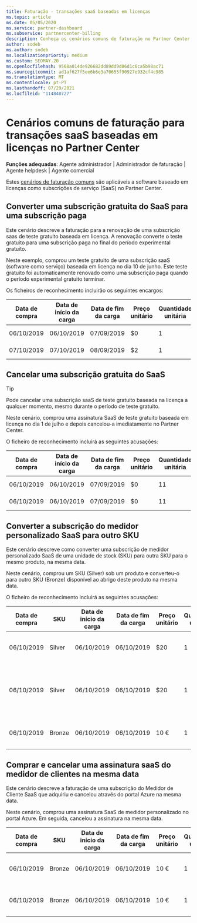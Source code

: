 ```yaml
---
title: Faturação - transações saaS baseadas em licenças
ms.topic: article
ms.date: 05/05/2020
ms.service: partner-dashboard
ms.subservice: partnercenter-billing
description: Conheça os cenários comuns de faturação no Partner Center para transações baseadas em licenças, software-as-a-service (SaaS).
author: sodeb
ms.author: sodeb
ms.localizationpriority: medium
ms.custom: SEOMAY.20
ms.openlocfilehash: 9568a014de926682dd89dd9d06d1c6ca5b98ac71
ms.sourcegitcommit: ad1af627f5ee6b6e3a70655f90927e932cf4c985
ms.translationtype: MT
ms.contentlocale: pt-PT
ms.lasthandoff: 07/29/2021
ms.locfileid: "114840727"
---
```

# <a name="common-billing-scenarios-for-license-based-saas-transactions-in-partner-center"></a>Cenários comuns de faturação para transações saaS baseadas em licenças no Partner Center

**Funções adequadas**: Agente administrador | Administrador de faturação | Agente helpdesk | Agente comercial


Estes [cenários de faturação comuns](common-billing-scenarios.md) são aplicáveis a software baseado em licenças como subscrições de serviço (SaaS) no Partner Center.

## <a name="convert-a-free-trial-saas-subscription-to-a-paid-subscription"></a>Converter uma subscrição gratuita do SaaS para uma subscrição paga

Este cenário descreve a faturação para a renovação de uma subscrição saas de teste gratuito baseada em licença. A renovação converte o teste gratuito para uma subscrição paga no final do período experimental gratuito.

Neste exemplo, comprou um teste gratuito de uma subscrição saaS (software como serviço) baseada em licença no dia 10 de junho. Este teste gratuito foi automaticamente renovado como uma subscrição paga quando o período experimental gratuito terminar.

Os ficheiros de reconhecimento incluirão os seguintes encargos:

| Data de compra | Data de início da carga | Data de fim da carga | Preço unitário | Quantidade unitária | Montante total | Tipo de custo | Descrição da subscrição |
| ------------- | ----------------- | --------------- | ---------- | ------------- | ------------ | ----------- | ----------------- |
| 06/10/2019 | 06/10/2019 | 07/09/2019 | $0 | 1 | $0 | Novo | Avaliação gratuita |
| 07/10/2019 | 07/10/2019 | 08/09/2019 | $2 | 1 | $2 | Renovar | Subscrição paga |

## <a name="cancel-a-free-trial-saas-subscription"></a>Cancelar uma subscrição gratuita do SaaS

> [!TIP]
> Pode cancelar uma subscrição saaS de teste gratuito baseada na licença a qualquer momento, mesmo durante o período de teste gratuito.

Neste cenário, comprou uma assinatura SaaS de teste gratuito baseada em licença no dia 1 de julho e depois cancelou-a imediatamente no Partner Center.

O ficheiro de reconhecimento incluirá as seguintes acusações:

| Data de compra | Data de início da carga | Data de fim da carga | Preço unitário | Quantidade unitária | Montante total | Tipo de custo | Descrição da subscrição |
| ------------- | ----------------- | --------------- | ---------- | ------------- | ------------ | ----------- | ----------------- |
| 06/10/2019 | 06/10/2019 | 07/09/2019 | $0 | 11 | $0 | Novo | Avaliação gratuita |
| 06/10/2019 | 06/10/2019 | 07/09/2019 | $0 | 11 | $0 | Cancelar | Avaliação gratuita |

## <a name="convert-custom-meter-saas-subscription-to-another-sku"></a>Converter a subscrição do medidor personalizado SaaS para outro SKU

Este cenário descreve como converter uma subscrição de medidor personalizado SaaS de uma unidade de stock (SKU) para outra SKU para o mesmo produto, na mesma data.

Neste cenário, comprou um SKU (Silver) sob um produto e converteu-o para outro SKU (Bronze) disponível ao abrigo deste produto na mesma data.

O ficheiro de reconhecimento incluirá as seguintes acusações:

| Data de compra | SKU | Data de início da carga | Data de fim da carga | Preço unitário | Quantidade unitária | Montante total | Tipo de custo | Descrição da subscrição |
| ------------- | ----------------- | ----------------- | --------------- | ---------- | ------------- | ------------ | ----------- | ----------------- |
| 06/10/2019 | Silver | 06/10/2019 | 06/10/2019 | $20 | 1 | $20 | Novo | Assinatura saaS do medidor personalizado |
| 06/10/2019 | Silver | 06/10/2019 | 06/10/2019 | $20 | 1 | -$20 | Converter | Rebill procitado para assinatura saas de medidor personalizado |
| 06/10/2019 | Bronze | 06/10/2019 | 06/10/2019 | 10 € | 1 | 10 € | Converter | Assinatura saaS do medidor personalizado |

## <a name="purchase-and-cancel-a-customer-meter-saas-subscription-on-same-date"></a>Comprar e cancelar uma assinatura saaS do medidor de clientes na mesma data

Este cenário descreve a faturação de uma subscrição do Medidor de Cliente SaaS que adquiriu e cancelou através do portal Azure na mesma data.

Neste cenário, comprou uma assinatura SaaS de medidor personalizado no portal Azure. Em seguida, cancelou a assinatura na mesma data.

| Data de compra | SKU | Data de início da carga | Data de fim da carga | Preço unitário | Quantidade unitária | Montante total | Tipo de custo | Descrição da subscrição |
| ------------- | ------------- |----------------- | --------------- | ---------- | ------------- | ------------ | ----------- | ----------------- |
| 06/10/2019 | Bronze | 06/10/2019 | 06/10/2019 | 10 € | 1 | 10 € | Novo | Assinatura saaS do medidor personalizado |
| 06/10/2019 | Bronze | 06/10/2019 | 06/10/2019 | 10 € | 1 | -$10 | CancelImmediate | Assinatura saaS do medidor personalizado |
